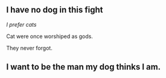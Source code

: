 ## I have no dog in this fight
*I prefer cats*

Cat were once worshiped as gods.

They never forgot.

## I want to be the man my dog thinks I am.
